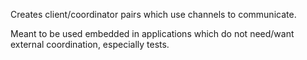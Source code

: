 Creates client/coordinator pairs which use channels to communicate.

Meant to be used embedded in applications which do not need/want external
coordination, especially tests.
